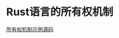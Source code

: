 # Rust语言的所有权机制

[所有权机制示例源码](https://github.com/BruceZhang54110/free_rs/tree/main/crates/ownership_demo)